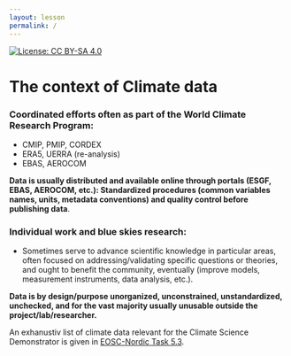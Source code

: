 ```yaml
---
layout: lesson
permalink: /
---
```


[![License: CC BY-SA 4.0](https://img.shields.io/badge/License-CC%20BY--SA%204.0-lightgrey.svg)](https://creativecommons.org/licenses/by-sa/4.0/)


# The context of Climate data

### Coordinated efforts often as part of the World Climate Research Program:

- CMIP, PMIP, CORDEX
- ERA5, UERRA (re-analysis)
- EBAS, AEROCOM

**Data is usually distributed and available online through portals (ESGF, EBAS, AEROCOM, etc.): Standardized procedures (common variables names, units, metadata conventions) and quality control before publishing data**.


### Individual work and blue skies research:

- Sometimes serve to advance scientific knowledge in particular areas, often focused on addressing/validating specific questions or theories, and ought to benefit the community, eventually (improve models, measurement instruments, data analysis, etc.).


**Data is by design/purpose unorganized, unconstrained, unstandardized, unchecked, and for the vast majority usually unusable outside the project/lab/researcher.**


An exhanustiv list of climate data relevant for the Climate Science Demonstrator is given in [EOSC-Nordic Task 5.3](02-eosc-tasks/).

